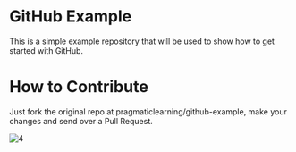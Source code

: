 GitHub Example
==============

This is a simple example repository that will be used to show how to get started with GitHub.

How to Contribute
=================

Just fork the original repo at pragmaticlearning/github-example, make your changes and send over a Pull Request.

![4](https://github.com/k-eaton/github-example/assets/132686416/1969950b-c0e4-4c53-9a0c-013a228842c2)
